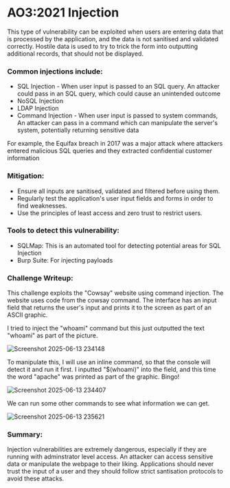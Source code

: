 # AO3:2021 Injection
This type of vulnerability can be exploited when users are entering data that is processed by the application, and the data is not sanitised and validated correctly. 
Hostile data is used to try to trick the form into outputting additional records, that should not be displayed.

### Common injections include:
- SQL Injection - When user input is passed to an SQL query. An attacker could pass in an SQL query, which could cause an unintended outcome
- NoSQL Injection
- LDAP Injection
- Command Injection - When user input is passed to system commands, An attacker can pass in a command which can manipulate the server's system, potentially returning sensitive data

For example, the Equifax breach in 2017 was a major attack where attackers entered malicious SQL queries and they extracted confidential customer information

### Mitigation:

- Ensure all inputs are sanitised, validated and filtered before using them.
- Regularly test the application's user input fields and forms in order to find weaknesses.
- Use the principles of least access and zero trust to restrict users.

### Tools to detect this vulnerability:
- SQLMap: This is an automated tool for detecting potential areas for SQL Injection
- Burp Suite: For injecting payloads

### Challenge Writeup:

This challenge exploits the "Cowsay" website using command injection. The website uses code from the cowsay command. The interface has an input field that returns the user's input and prints it to the screen as part of an ASCII graphic. 

I tried to inject the "whoami" command but this just outputted the text "whoami" as part of the picture. 


![Screenshot 2025-06-13 234148](https://github.com/user-attachments/assets/d4f21635-15cf-44c6-8aec-686d54d726d1)

To manipulate this, I will use an inline command, so that the console will detect it and run it first. I inputted "$(whoami)" into the field, and this time the word "apache" was printed as part of the graphic. Bingo!

![Screenshot 2025-06-13 234407](https://github.com/user-attachments/assets/f5d4cf35-dc97-449f-a97d-398c5896bf5b)

We can run some other commands to see what information we can get. 

![Screenshot 2025-06-13 235621](https://github.com/user-attachments/assets/9950f164-5402-4cc5-944e-ac9c60728b6d)


### Summary:
Injection vulnerabilities are extremely dangerous, especially if they are running with adminstrator level access. An attacker can access sensitive data or manipulate the webpage to their liking. Applications should never trust the input of a user and they should follow strict santisation protocols to avoid these attacks. 

